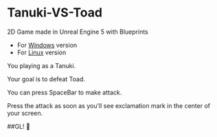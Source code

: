 # Tanuki-VS-Toad
2D Game made in Unreal Engine 5 with Blueprints

- For [Windows](https://minhaskamal.github.io/DownGit/#/home?url=https://github.com/Atternol/Tanuki-VS-Toad/tree/main/Tanuki%20VS%20Toad%20-%20Samurai%20Edition/Tanuki%20Duel%20(Windows)) version
- For [Linux](https://minhaskamal.github.io/DownGit/#/home?url=https://github.com/Atternol/Tanuki-VS-Toad/tree/main/Tanuki%20VS%20Toad%20-%20Samurai%20Edition/Tanuki%20Duel%20(Linux)) version

You playing as a Tanuki.

Your goal is to defeat Toad.

You can press SpaceBar to make attack.

Press the attack as soon as you'll see exclamation mark in the center of your screen.

##GL! 💜
